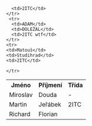 <html>
  <head>
  </head>
  <body>
  <table>
    <th>Jméno</th>
    <th>Příjmení</th>
    <th>Třída</th>
    <tr>
      <td>Miroslav</td>
      <td>Douda</td>
      <td>-</td>
    </tr>
    <tr>
      <td>Martin</td>
      <td>Jeřábek</td>
      <td>2ITC</td>
    </tr>
    <tr>
      <td>Richard</td>
      <td>Florian</td>

      <td>2ITC</td>
    </tr>
     <tr>
      <td>ADAM</td>
      <td>DOLEŽAL</td>
      <td>2ITC wtf</td>
    </tr>
	<tr>
	<td>Matouš</td>
	<td>Studihrad</td>
	<td>2ITC</td>

	</tr>
  </table>
  </body>
</html>


